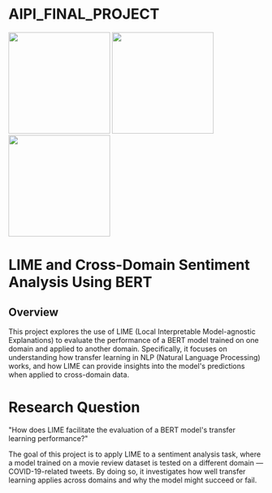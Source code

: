 # AIPI_FINAL_PROJECT

<img src="https://github.com/user-attachments/assets/f6aec4bd-bea7-40b5-b9ee-b3ba56e24b7c" width="200"/> 
<img src="https://github.com/user-attachments/assets/66a84e10-bffe-418e-9396-763fbc5dab87" width="200"/> 
<img src="https://github.com/user-attachments/assets/27c1d3dc-efad-44ae-8bfb-6d06111c36ca" width="200"/>



# LIME and Cross-Domain Sentiment Analysis Using BERT
## Overview
This project explores the use of LIME (Local Interpretable Model-agnostic Explanations) to evaluate the performance of a BERT model trained on one domain and applied to another domain. Specifically, it focuses on understanding how transfer learning in NLP (Natural Language Processing) works, and how LIME can provide insights into the model's predictions when applied to cross-domain data.

# Research Question
"How does LIME facilitate the evaluation of a BERT model's transfer learning performance?"

The goal of this project is to apply LIME to a sentiment analysis task, where a model trained on a movie review dataset is tested on a different domain — COVID-19-related tweets. By doing so, it investigates how well transfer learning applies across domains and why the model might succeed or fail.
